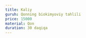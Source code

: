 ```yaml
---
title: Kaliy
guruh: Qonning biokimyoviy tahlili
price: 15000
material: Qon
duration: 30 daqiqa
---
```

